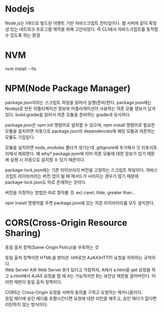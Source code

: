 # Nodejs
Node.js는 V8으로 빌드된 이벤트 기반 자바스크립트 런타임이다. 웹 서버와 같이 확장성 있는 네트워크 프로그램 제작을 위해 고안되었다. 즉 CLI에서 자바스크립트를 동작할 수 있도록 하는 환경

# NVM
nvm install --lts

# NPM(Node Package Manager)
package.json이라는 스크립트 파일을 읽어서 실행(준비)한다. package.json에는 Nodejs로 만든 어플리케이션 정보와 어플리케이션이 사용하는 의존 모듈 정보가 담겨있다. build.gradle을 읽어서 의존 모듈을 준비하는 gradle과 유사하다. 

package.json은 npm init 명령어로 설치할 수 있으며, npm install 명령어로 필요한 모듈을 설치하면 자동으로 package.json의 dependencies에 해당 모듈과 의존하는 모듈도 기입된다.

모듈을 설치하면 node_modules 폴더가 생기는데 .gitignore에 추가해서 깃 리포지토리에서 제외한다. 왜 why? package.json에 이미 의존 모듈에 대한 정보가 있기 때문에 실행 시 자동으로 설치할 수 있기 때문이다.

package-lock.json에는 기존 라이브러리 버전을 고정하는 스크립트 파일이다. 
자바스크립트 라이브러리는 버전 업이 될 때 메서드가 사라지는 경우가 많기 때문에 package-lock.json도 따로 존재하는 것이다.

버전을 지정하는 방법은 따로 찾아볼 것. ex) caret, tilde, greater than...

npm install 명령어를 주면 package.json에 있는 의존 라이브러리를 모두 설치한다.

# CORS(Cross-Origin Resource Sharing)
동일 출처 정책(Same-Origin Policy)을 우회하는 것

동일 출처 정책이란 HTML을 받아온 서버로만 AJAX(HTTP) 요청을 허락하는 규칙이다.  
Web Server A와 Web Server B가 있다고 가정하자, A에서 a.html을 get 요청을 하고 a.html에서 AJAX 요청을 할 때 A는 가능하지만 B는 보안상 제한을 걸어버린다. 이러한 제한이 동일 출처 정책이다. 

CORS는 Cross-Origin 요청을 서버의 동의를 구하고 요청하는 메커니즘이다.  
응답 헤더에 승인 헤더를 포함시킨다면 요청에 대한 리턴을 해주고, 승인 헤더가 없다면 리턴하지 않는 방식이다.
